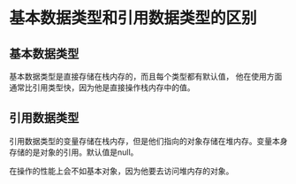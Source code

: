 # 基本数据类型和引用数据类型的区别

## 基本数据类型

基本数据类型是直接存储在栈内存的，而且每个类型都有默认值， 他在使用方面通常比引用类型快，因为他是直接操作栈内存中的值。

## 引用数据类型

引用数据类型的变量存储在栈内存，但是他们指向的对象存储在堆内存。变量本身存储的是对象的引用。默认值是null。

在操作的性能上会不如基本对象，因为他要去访问堆内存的对象。